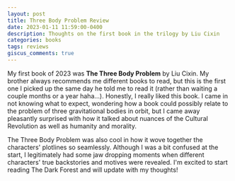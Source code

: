 ```yaml
---
layout: post
title: Three Body Problem Review
date: 2023-01-11 11:59:00-0400
description: Thoughts on the first book in the trilogy by Liu Cixin
categories: books
tags: reviews
giscus_comments: true
---
```


My first book of 2023 was **The Three Body Problem** by Liu Cixin. My brother always recommends me different books to read, but this is the first one I picked up the same day he told me to read it (rather than waiting a couple months or a year haha...). Honestly, I really liked this book. I came in not knowing what to expect, wondering how a book could possibly relate to the problem of three gravitational bodies in orbit, but I came away pleasantly surprised with how it talked about nuances of the Cultural Revolution as well as humanity and morality. 

The Three Body Problem was also cool in how it wove together the characters' plotlines so seamlessly. Although I was a bit confused at the start, I legitimately had some jaw dropping moments when different characters' true backstories and motives were revealed. I'm excited to start reading The Dark Forest and will update with my thoughts!